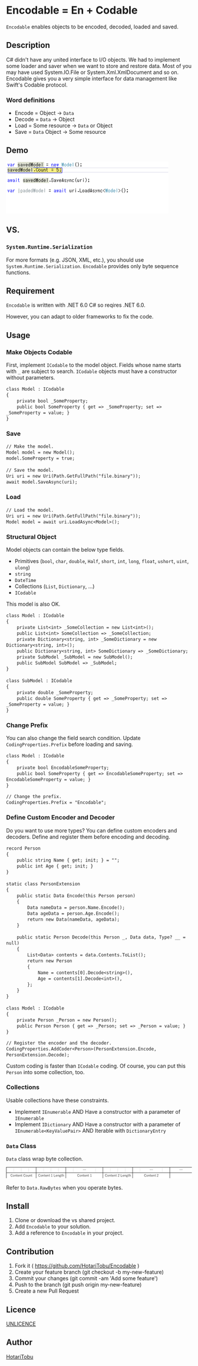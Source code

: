 Encodable = En + Codable
====

`Encodable` enables objects to be encoded, decoded, loaded and saved.

## Description

C# didn't have any united interface to I/O objects. We had to implement some loader and saver when we want to store and restore data. Most of you may have used System.IO.File or System.Xml.XmlDocument and so on. Encodable gives you a very simple interface for data management like Swift's Codable protocol.

### Word definitions

- Encode = Object -> `Data`
- Decode = `Data` -> Object
- Load = Some resource -> `Data` or Object
- Save = `Data` Object -> Some resource

## Demo

![](img/demo.gif)

## VS. 

### `System.Runtime.Serialization`

For more formats (e.g. JSON, XML, etc.), you should use `System.Runtime.Serialization`. `Encodable` provides only byte sequence functions.

## Requirement

`Encodable` is written with .NET 6.0 C# so reqires .NET 6.0.

However, you can adapt to older frameworks to fix the code.

## Usage

### Make Objects Codable

First, implement `ICodable` to the model object. Fields whose name starts with `_` are subject to search. `ICodable` objects must have a constructor without parameters.

```
class Model : ICodable
{
    private bool _SomeProperty;
    public bool SomeProperty { get => _SomeProperty; set => _SomeProperty = value; }
}
```

### Save

```
// Make the model.
Model model = new Model();
model.SomeProperty = true;

// Save the model.
Uri uri = new Uri(Path.GetFullPath("file.binary"));
await model.SaveAsync(uri);
```

### Load

```
// Load the model.
Uri uri = new Uri(Path.GetFullPath("file.binary"));
Model model = await uri.LoadAsync<Model>();
```

### Structural Object

Model objects can contain the below type fields.

- Primitives (`bool`, `char`, `double`, `Half`, `short`, `int`, `long`, `float`, `ushort`, `uint`, `ulong`)
- `string`
- `DateTime`
- Collections (`List`, `Dictionary`, ...)
- `ICodable`

This model is also OK.

```
class Model : ICodable
{
    private List<int> _SomeCollection = new List<int>();
    public List<int> SomeCollection => _SomeCollection;
    private Dictionary<string, int> _SomeDictionary = new Dictionary<string, int>();
    public Dictionary<string, int> SomeDictionary => _SomeDictionary;
    private SubModel _SubModel = new SubModel();
    public SubModel SubModel => _SubModel;
}

class SubModel : ICodable
{
    private double _SomeProperty;
    public double SomeProperty { get => _SomeProperty; set => _SomeProperty = value; }
}
```

### Change Prefix

You can also change the field search condition. Update `CodingProperties.Prefix` before loading and saving.

```
class Model : ICodable
{
    private bool EncodableSomeProperty;
    public bool SomeProperty { get => EncodableSomeProperty; set => EncodableSomeProperty = value; }
}
```

```
// Change the prefix.
CodingProperties.Prefix = "Encodable";
```

### Define Custom Encoder and Decoder

Do you want to use more types? You can define custom encoders and decoders. Define and register them before encoding and decoding.

```
record Person
{
    public string Name { get; init; } = "";
    public int Age { get; init; }
}

static class PersonExtension
{
    public static Data Encode(this Person person)
    {
        Data nameData = person.Name.Encode();
        Data ageData = person.Age.Encode();
        return new Data(nameData, ageData);
    }
    
    public static Person Decode(this Person _, Data data, Type? __ = null)
    {
        List<Data> contents = data.Contents.ToList();
        return new Person
        {
            Name = contents[0].Decode<string>(),
            Age = contents[1].Decode<int>(),
        };
    }
}

class Model : ICodable
{
    private Person _Person = new Person();
    public Person Person { get => _Person; set => _Person = value; }
}
```

```
// Register the encoder and the decoder.
CodingProperties.AddCoder<Person>(PersonExtension.Encode, PersonExtension.Decode);
```

Custom coding is faster than `ICodable` coding. Of course, you can put this `Person` into some collection, too.

### Collections

Usable collections have these constraints.

- Implement `IEnumerable` AND Have a constructor with a parameter of `IEnumerable`
- Implement `IDictionary` AND Have a constructor with a parameter of `IEnumerable<KeyValuePair>` AND Iterable with `DictionaryEntry`

### `Data` Class

`Data` class wrap byte collection.

![](img/Data_Image.png)

Refer to `Data.RawBytes` when you operate bytes. 

## Install

1. Clone or download the vs shared project.
2. Add `Encodable` to your solution.
3. Add a reference to `Encodable` in your project.

## Contribution

1. Fork it ( https://github.com/HotariTobu/Encodable )
2. Create your feature branch (git checkout -b my-new-feature)
3. Commit your changes (git commit -am 'Add some feature')
4. Push to the branch (git push origin my-new-feature)
5. Create a new Pull Request

## Licence

[UNLICENCE](LICENCE)

## Author

[HotariTobu](https://github.com/HotariTobu)